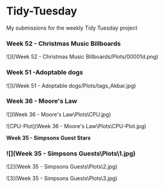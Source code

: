 # Tidy-Tuesday
My submissions for the weekly Tidy Tuesday project



### **Week 52 - Christmas Music Billboards**

![](/Week 52 - Christmas Music Billboards/Plots/00001d.png)

### Week 51 -Adoptable dogs

![](/Week 51 - Adoptable dogs/Plots/tags_Akbar.jpg)



### **Week 36 - Moore's Law**

![](Week 36 - Moore's Law\Plots\CPU.jpg)

![CPU-Plot](Week 36 - Moore's Law\Plots\CPU-Plot.jpg)



**Week 35 - Simpsons Guest Stars**

### ![](Week 35 - Simpsons Guests\Plots\1.jpg)

![2](Week 35 - Simpsons Guests\Plots\2.jpg)

![3](Week 35 - Simpsons Guests\Plots\3.jpg)


